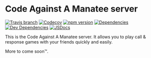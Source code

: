 # Code Against A Manatee server
[![Travis branch](https://img.shields.io/travis/CodeAgainstAManatee/Server.svg)](https://travis-ci.org/CodeAgainstAManatee/Server) [![Codecov](https://img.shields.io/codecov/c/github/CodeAgainstAManatee/Server.svg)](https://codecov.io/gh/CodeAgainstAManatee/Server) [![npm version](https://img.shields.io/npm/v/@code-against-a-manatee/server.svg)](https://www.npmjs.com/package/@code-against-a-manatee/server) [![Dependencies](https://img.shields.io/david/CodeAgainstAManatee/Server.svg)]() [![Dev Dependencies](https://img.shields.io/david/dev/CodeAgainstAManatee/Server.svg)]() [![JSDocs](https://img.shields.io/badge/JSDoc-Doclets.io-brightgreen.svg)](https://doclets.io/CodeAgainstAManatee/Server/develop)

This is the Code Against A Manatee server. It allows you to play call & response
games with your friends quickly and easily.

More to come soon™.
